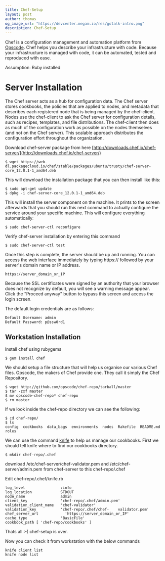 ```yaml
---
title: Chef-Setup
layout: post
author: thomas
og_image_url: "https://devcenter.megam.io/res/gotalk-intro.png"
description: Chef-Setup
---
```

Chef is a configuration management and automation platform from [Opscode](https://www.chef.io/). Chef helps you describe your infrastructure with code. Because your infrastructure is managed with code, it can be automated, tested and reproduced with ease.

Assumption: Ruby installed

# Server Installation
The Chef server acts as a hub for configuration data. The Chef server stores cookbooks, the policies that are applied to nodes, and metadata that describes each registered node that is being managed by the chef-client. Nodes use the chef-client to ask the Chef server for configuration details, such as recipes, templates, and file distributions. The chef-client then does as much of the configuration work as possible on the nodes themselves (and not on the Chef server). This scalable approach distributes the configuration effort throughout the organization.

Download chef-server package from here [http://downloads.chef.io/chef-server/](http://downloads.chef.io/chef-server/)

	$ wget https://web-dl.packagecloud.io/chef/stable/packages/ubuntu/trusty/chef-server-core_12.0.1-1_amd64.deb

This will download the installation package that you can then install like this:

	$ sudo apt-get update
    $ dpkg -i chef-server-core_12.0.1-1_amd64.deb

This will install the server component on the machine.
It prints to the screen afterwards that you should run this next command to actually configure the service around your specific machine. This will configure everything automatically:

	$ sudo chef-server-ctl reconfigure

Verify chef-server installation by entering this command

	$ sudo chef-server-ctl test

Once this step is complete, the server should be up and running. You can access the web interface immediately by typing https:// followed by your server's domain name or IP address.

	https://server_domain_or_IP


Because the SSL certificates were signed by an authority that your browser does not recognize by default, you will see a warning message appear.
Click the "Proceed anyway" button to bypass this screen and access the login screen.

The default login credentials are as follows:

	Default Username: admin
	Default Password: p@ssw0rd1


## Workstation Installation

Install chef using rubygems

	$ gem install chef

We should setup a file structure that will help us organise our various Chef files. Opscode, the makers of Chef provide one. They call it simply the Chef Repository.

	$ wget http://github.com/opscode/chef-repo/tarball/master
	$ tar -zxf master
	$ mv opscode-chef-repo* chef-repo
	$ rm master
If we look inside the chef-repo directory we can see the following:

	$ cd chef-repo/
	$ ls
    config  cookbooks  data_bags  environments  nodes  Rakefile  README.md  roles


We can use the command [knife](https://docs.chef.io/knife.html) to help us manage our cookbooks. First we should tell knife where to find our cookbooks directory.

	$ mkdir chef-repo/.chef

download /etc/chef-server/chef-validator.pem and  /etc/chef-server/admin.pem from chef-server to this chef-repo/.chef

Edit chef-repo/.chef/knife.rb

    log_level                :info
    log_location             STDOUT
    node_name                admin
    client_key               'chef-repo/.chef/admin.pem'
    validation_client_name   'chef-validator'
    validation_key           'chef-repo/.chef/chef-    validator.pem'
    chef_server_url            'https://server_domain_or_IP'
    cache_type               'BasicFile'
    cookbook_path [ 'chef-repo/cookbooks' ]


Thats all :-)
chef-setup is over.

Now you can check it from workstation with the below commands

    knife client list
    knife node list
